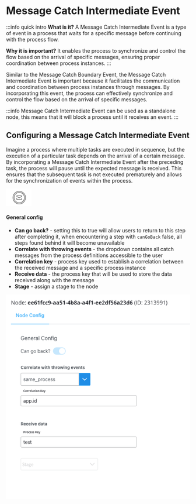 # Message Catch Intermediate Event

:::info quick intro
**What is it?** A Message Catch Intermediate Event is a type of event in a process that waits for a specific message before continuing with the process flow.

**Why it is important?** It enables the process to synchronize and control the flow based on the arrival of specific messages, ensuring proper coordination between process instances.
:::


Similar to the Message Catch Boundary Event, the Message Catch Intermediate Event is important because it facilitates the communication and coordination between process instances through messages. By incorporating this event, the process can effectively synchronize and control the flow based on the arrival of specific messages.

:::info
Message Catch Intermediate Event can be used as a standalone node, this means that it will block a process until it receives an event.
:::

## Configuring a Message Catch Intermediate Event

Imagine a process where multiple tasks are executed in sequence, but the execution of a particular task depends on the arrival of a certain message. By incorporating a Message Catch Intermediate Event after the preceding task, the process will pause until the expected message is received. This ensures that the subsequent task is not executed prematurely and allows for the synchronization of events within the process.

![](../img/message_catch_intermediate_event.png#center)

#### General config

* **Can go back?** - setting this to true will allow users to return to this step after completing it, when encountering a step with `canGoBack` false, all steps found behind it will become unavailable
* **Correlate with throwing events** - the dropdown contains all catch messages from the process definitions accessible to the user
* **Correlation key** - process key used to establish a correlation between the received message and a specific process instance
* **Receive data** - the process key that will be used to store the data received along with the message
* **Stage** - assign a stage to the node

![](../img/message_catch_intermediate_config.png)